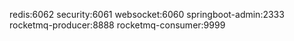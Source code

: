redis:6062
security:6061
websocket:6060
springboot-admin:2333
rocketmq-producer:8888
rocketmq-consumer:9999
